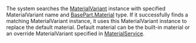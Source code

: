 The system searches the [MaterialVariant](https://create.roblox.com/docs/reference/engine/classes/MaterialVariant) instance with
specified MaterialVariant name and [BasePart.Material](https://create.roblox.com/docs/reference/engine/classes/BasePart#Material) type. If it
successfully finds a matching MaterialVariant instance, it uses this
MaterialVariant instance to replace the default material. Default material
can be the built-in material or an override MaterialVariant specified in
[MaterialService](https://create.roblox.com/docs/reference/engine/classes/MaterialService).